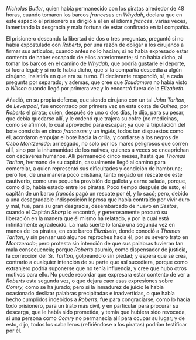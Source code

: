*Nicholas Butler*, quien había permanecido con los piratas alrededor de 48 horas, cuando tomaron los barcos *franceses* en *Whydah*, declara que en este espacio el prisionero se dirigió a él en el idioma *francés*, varias veces, lamentando la desgracia y mala fortuna de estar confinado en tal compañía.

El prisionero deseando la libertad de dos o tres preguntas, preguntó si no había expostulado con *Roberts*, por una razón de obligar a los cirujanos a firmar sus artículos, cuando antes no lo hacían; si no había expresado estar contento de haber escapado de ellos anteriormente; si no había dicho, al tomar los barcos en el camino de *Whydah*, que podría gustarle el deporte, si fuera legal; y si no le había dicho, que si la compañía despedía a algún cirujano, insistiría en que era su turno. El declarante respondió, sí, a cada pregunta por separado; y además, que cree que *Scudamore* no había visto a *Wilson* cuando llegó por primera vez y lo encontró fuera de la *Elizabeth*.

Añadió, en su propia defensa, que siendo cirujano con un tal *John Tarlton*, de *Leverpool*, fue encontrado por primera vez en esta costa de *Guinea*, por *Roberts* el pirata; quien, después de uno o dos días, le dijo, para su pesar, que debía quedarse allí, y le ordenó que trajera su cofre (no medicinas, como se afirmó), lo cual aprovechó para escapar; ya que la tripulación del bote consistía en cinco *franceses* y un *inglés*, todos tan dispuestos como él, acordaron empujar el bote hacia la orilla, y confiarse a los negros de Cabo *Montzerado*: arriesgado, no solo por los mares peligrosos que corren allí, sino por la inhumanidad de los nativos, quienes a veces se encaprichan con cadáveres humanos. Allí permaneció cinco meses, hasta que *Thomas Tarlton*, hermano de su capitán, casualmente llegó al camino para comerciar, a quien representó sus dificultades y condición de hambruna; pero fue, de una manera poco cristiana, tanto negado un rescate de este cautiverio, como una pequeña provisión de galleta y carne salada, porque, como dijo, había estado entre los piratas. Poco tiempo después de esto, el capitán de un barco *francés* pagó un rescate por él, y lo sacó; pero, debido a una desagradable indisposición leprosa que había contraído por vivir duro y mal, fue, para su gran desgracia, desembarcado de nuevo en *Sestos*, cuando el Capitán *Sharp* lo encontró, y generosamente procuró su liberación en la manera que él mismo ha relatado, y por la cual está infinitamente agradecido. La mala suerte lo lanzó una segunda vez en manos de los piratas, en este barco *Elizabeth*, donde conoció a *Thomas Tarlton*, y sin pensar usó algunos reproches hacia él, por su severo trato en *Montzerado*; pero protesta sin intención de que sus palabras tuvieran tan mala consecuencia; porque *Roberts* asumió, como dispensador de justicia, la corrección del Sr. *Tarlton*, golpeándolo sin piedad; y espera que se crea, contrario a cualquier intención de su parte que así sucediera, porque como extranjero podría suponerse que no tenía influencia, y cree que hubo otros motivos para ello. No puede recordar que expresara estar contento de ver a *Roberts* esta segunda vez, o que dejara caer esas expresiones sobre *Comry*, como se ha jurado; pero si la inmadurez de juicio le había ocasionado deslizar palabras precipitadas e inadvertidas, o que había hecho cumplidos indebidos a *Roberts*, fue para congraciarse, como lo hacía todo prisionero, para un trato más civil, y en particular para procurar su descarga, que le había sido prometida, y temía que hubiera sido revocada, si una persona como *Comry* no permanecía allí para ocupar su lugar; y de esto, dijo, todos los caballeros (refiriéndose a los piratas) podrían testificar por él.